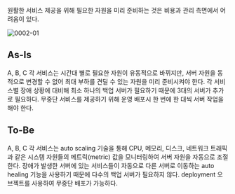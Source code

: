 원활한 서비스 제공을 위해 필요한 자원을 미리 준비하는 것은 비용과 관리 측면에서 어려움이 있다.

![0002-01](/tech-blog/resources/images/kubernetes/0002-01.png)

## As-Is

A, B, C 각 서비스는 시간대 별로 필요한 자원이 유동적으로 바뀌지만, 서버 자원을 동적으로 변경할 수 없어 최대 부하를 견딜 수 있는 자원을 미리 준비시켜야 한다.
각 서비스별 장애 상황에 대비해 최소 하나의 백업 서버가 필요하기 때문에 3대의 서버가 추가로 필요하다.
무중단 서비스를 제공하기 위해 운영 배포시 한 번에 한 대씩 서버 작업을 해야 한다.

## To-Be

A, B, C 각 서비스는 auto scaling 기술을 통해 CPU, 메모리, 디스크, 네트워크 트래픽과 같은 시스템 자원들의 메트릭(metric) 값을 모니터링하여 서버 자원을 자동으로 조절한다.
장애가 발생한 서버에 있는 서비스들이 자동으로 다른 서버로 이동하는 auto healing 기능을 사용하기 때문에 다수의 백업 서버가 필요하지 않다.
deployment 오브젝트를 사용하여 무중단 배포가 가능하다.








